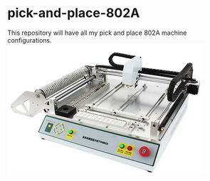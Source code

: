 # pick-and-place-802A
This repository will have all my pick and place 802A machine configurations.<br>
![pick and place](pick_and_place.png?raw=true "pick and place")<br>
